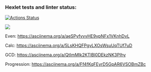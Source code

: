 ### Hexlet tests and linter status:
[![Actions Status](https://github.com/nikolaiKudriashov/frontend-project-lvl1/workflows/hexlet-check/badge.svg)](https://github.com/nikolaiKudriashov/frontend-project-lvl1/actions)

<a href="https://codeclimate.com/github/nikolaiKudriashov/frontend-project-lvl1/maintainability"><img src="https://api.codeclimate.com/v1/badges/0f0896a7d3637d5ac299/maintainability" /></a>

Even: https://asciinema.org/a/aeSPyfvvvHE9vpNFx1VKnhDvL

Calc: https://asciinema.org/a/5LsKHQFPgvLXOsWsuUqTUf7uD

GCD: https://asciinema.org/a/QtImMlk2KTlBl0DEkzNK3PIhy

Progression: https://asciinema.org/a/Ff4fKqFEyrD5GpAR6VSOBmZBc